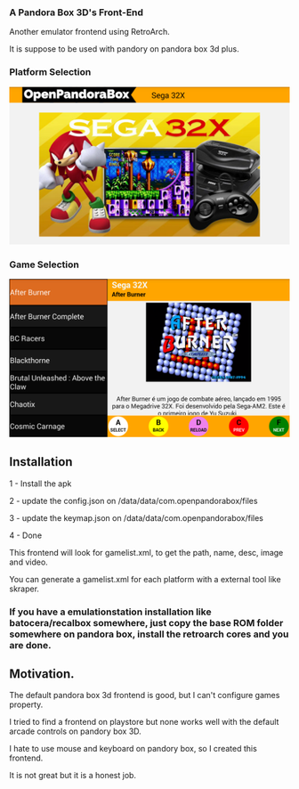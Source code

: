 ### A Pandora Box 3D's Front-End

Another emulator frontend using RetroArch.

It is suppose to be used with pandory on pandora box 3d plus.

### Platform Selection

![Platform Selection](src/assets/screenshots/home_platform.png)

### Game Selection

![Game Selection](src/assets/screenshots/platform.png)

## Installation

1 - Install the apk

2 - update the config.json on /data/data/com.openpandorabox/files

3 - update the keymap.json on /data/data/com.openpandorabox/files

4 - Done

This frontend will look for gamelist.xml, to get the path, name, desc, image and video.

You can generate a gamelist.xml for each platform with  a external tool like skraper.

### If you have a emulationstation installation like batocera/recalbox somewhere, just copy the base ROM folder somewhere on pandora box, install the retroarch cores and you are done.

## Motivation.
The default pandora box 3d frontend is good, but I can't configure games property.

I tried to find a frontend on playstore but none works well with the default arcade controls on pandory box 3D.

I hate to use mouse and keyboard on pandory box, so I created this frontend.

It is not great but it is a honest job.
